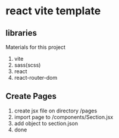 #   react vite template

## libraries

Materials for this project
1. vite
2. sass(scss)
3. react
4. react-router-dom

## Create Pages

1. create jsx file on directory /pages
2. import page to /components/Section.jsx
3. add object to section.json
4. done